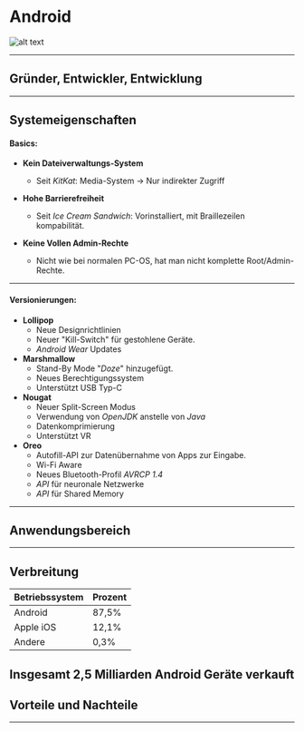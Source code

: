 # Android
![alt text](http://dc942d419843af05523b-ff74ae13537a01be6cfec5927837dcfe.r14.cf1.rackcdn.com/wp-content/uploads/Android-logo.png)

---
## Gründer, Entwickler, Entwicklung

---
## Systemeigenschaften

#### Basics:

* **Kein Dateiverwaltungs-System**
  * Seit *KitKat*: Media-System → Nur indirekter Zugriff

* **Hohe Barrierefreiheit**
  * Seit *Ice Cream Sandwich*: Vorinstalliert, mit Braillezeilen kompabilität.

* **Keine Vollen Admin-Rechte**
  * Nicht wie bei normalen PC-OS, hat man nicht komplette Root/Admin-Rechte.
---
#### Versionierungen:

* **Lollipop**  
  * Neue Designrichtlinien
  * Neuer "Kill-Switch" für gestohlene Geräte.  
  * *Android Wear* Updates
* **Marshmallow**
  * Stand-By Mode "*Doze*" hinzugefügt.
  * Neues Berechtigungssystem
  * Unterstützt USB Typ-C
* **Nougat**
  * Neuer Split-Screen Modus
  * Verwendung von *OpenJDK* anstelle von *Java*
  * Datenkomprimierung
  * Unterstützt VR
* **Oreo**
  * Autofill-API zur Datenübernahme von Apps zur Eingabe.
  * Wi-Fi Aware
  * Neues Bluetooth-Profil *AVRCP 1.4*
  * *API* für neuronale Netzwerke
  * *API* für Shared Memory
---
## Anwendungsbereich

---
## Verbreitung
| Betriebssystem | Prozent |
|----------------|---------|
| Android        | 87,5%   |
| Apple iOS      | 12,1%   |
| Andere         | 0,3%    |
Insgesamt 2,5 Milliarden Android Geräte verkauft
---
## Vorteile und Nachteile 

---
